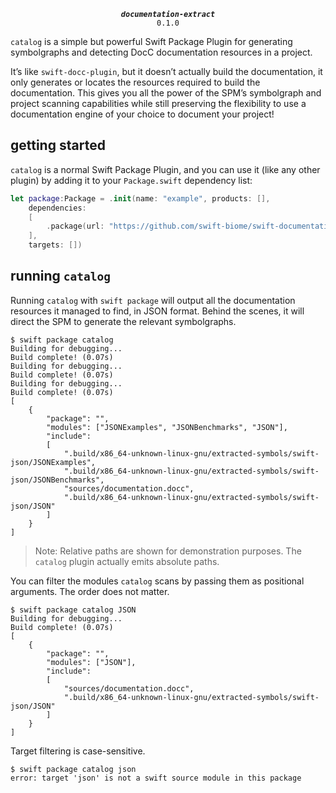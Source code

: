<div align="center">
  
***`documentation-extract`***<br>`0.1.0`

</div>

`catalog` is a simple but powerful Swift Package Plugin for generating symbolgraphs and detecting DocC documentation resources in a project.

It’s like `swift-docc-plugin`, but it doesn’t actually build the documentation, it only generates or locates the resources required to build the documentation. This gives you all the power of the SPM’s symbolgraph and project scanning capabilities while still preserving the flexibility to use a documentation engine of your choice to document your project!

## getting started

`catalog` is a normal Swift Package Plugin, and you can use it (like any other plugin) by adding it to your `Package.swift` dependency list:

```swift 
let package:Package = .init(name: "example", products: [],
    dependencies: 
    [
        .package(url: "https://github.com/swift-biome/swift-documentation-extract", from: "0.1.0"),
    ],
    targets: [])
```

## running `catalog`

Running `catalog` with `swift package` will output all the documentation resources it managed to find, in JSON format. Behind the scenes, it will direct the SPM to generate the relevant symbolgraphs.

```
$ swift package catalog 
Building for debugging...
Build complete! (0.07s)
Building for debugging...
Build complete! (0.07s)
Building for debugging...
Build complete! (0.07s)
[
    {
        "package": "", 
        "modules": ["JSONExamples", "JSONBenchmarks", "JSON"],
        "include": 
        [
            ".build/x86_64-unknown-linux-gnu/extracted-symbols/swift-json/JSONExamples", 
            ".build/x86_64-unknown-linux-gnu/extracted-symbols/swift-json/JSONBenchmarks", 
            "sources/documentation.docc", 
            ".build/x86_64-unknown-linux-gnu/extracted-symbols/swift-json/JSON"
        ]
    }
]
```

> Note: Relative paths are shown for demonstration purposes. The `catalog` plugin actually emits absolute paths.

You can filter the modules `catalog` scans by passing them as positional arguments. The order does not matter.

```
$ swift package catalog JSON
Building for debugging...
Build complete! (0.07s)
[
    {
        "package": "", 
        "modules": ["JSON"],
        "include": 
        [
            "sources/documentation.docc", 
            ".build/x86_64-unknown-linux-gnu/extracted-symbols/swift-json/JSON"
        ]
    }
]
```

Target filtering is case-sensitive. 

```
$ swift package catalog json
error: target 'json' is not a swift source module in this package
```
